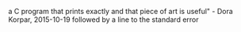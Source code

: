a C program that prints exactly and that piece of art is useful" - Dora Korpar, 2015-10-19 followed by a line to the standard error
